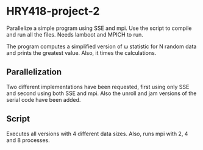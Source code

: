 # HRY418-project-2

Parallelize a simple program using SSE and mpi. Use the script to compile and run all the files. Needs lamboot and MPICH to run.

The program computes a simplified version of ω statistic for N random data and prints the greatest value. Also, it times the calculations. 


## Parallelization

Two different implementations have been requested, first using only SSE and second using both SSE and mpi. Also the unroll and jam versions of the serial code have been added.


## Script

Executes all versions with 4 different data sizes. Also, runs mpi with 2, 4 and 8 processes.
